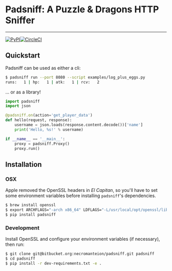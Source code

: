 # Padsniff: A Puzzle & Dragons HTTP Sniffer
---------------

[![PyPI](https://img.shields.io/pypi/v/padsniff.svg?style=flat-square)](https://pypi.python.org/pypi/padsniff)[![CircleCI](https://img.shields.io/circleci/project/bitbucket/necromanteion/padsniff.svg?style=flat-square)](https://circleci.com/bb/necromanteion/padsniff)

## Quickstart

Padsniff can be used as either a cli:

```bash
$ padsniff run --port 8080 --script examples/log_plus_eggs.py
runs:   1 | hp:   1 | atk:   1 | rcv:   2
```

... or as a library!

```python
import padsniff
import json

@padsniff.on(action='get_player_data')
def hello(request, response):
    username = json.loads(response.content.decode())['name']
    print('Hello, %s!' % username)

if __name__ == '__main__':
    proxy = padsniff.Proxy()
    proxy.run()
```


## Installation

### OSX

Apple removed the OpenSSL headers in _El Capitan_, so you'll have to set some environment variables before installing `padsniff`'s dependencies.

```bash
$ brew install openssl
$ export ARCHFLAGS="-arch x86_64" LDFLAGS="-L/usr/local/opt/openssl/lib" CFLAGS="-I/usr/local/opt/openssl/include"
$ pip install padsniff
```

### Development

Install OpenSSL and configure your environment variables (if necessary), then run:

```bash
$ git clone git@bitbucket.org:necromanteion/padsniff.git padsniff
$ cd padsniff
$ pip install -r dev-requirements.txt -e .
```
